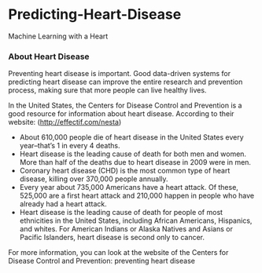 # Predicting-Heart-Disease
Machine Learning with a Heart

### About Heart Disease
Preventing heart disease is important. Good data-driven systems for predicting heart disease can improve the entire research and prevention process, making sure that more people can live healthy lives.

In the United States, the Centers for Disease Control and Prevention is a good resource for information about heart disease. According to their website: (http://effectif.com/nesta)

* About 610,000 people die of heart disease in the United States every year–that’s 1 in every 4 deaths.
* Heart disease is the leading cause of death for both men and women. More than half of the deaths due to heart disease in 2009 were in men.
* Coronary heart disease (CHD) is the most common type of heart disease, killing over 370,000 people annually.
* Every year about 735,000 Americans have a heart attack. Of these, 525,000 are a first heart attack and 210,000 happen in people who have already had a heart attack.
* Heart disease is the leading cause of death for people of most ethnicities in the United States, including African Americans, Hispanics, and whites. For American Indians or Alaska Natives and Asians or Pacific Islanders, heart disease is second only to cancer.

For more information, you can look at the website of the Centers for Disease Control and Prevention: preventing heart disease
